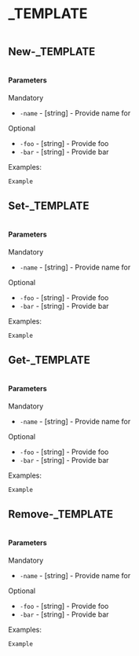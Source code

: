 # _TEMPLATE

```PowerShell

```

## New-_TEMPLATE
```PowerShell

```

#### Parameters

Mandatory
* `-name` - [string] - Provide name for 


Optional
* `-foo` - [string] - Provide foo
* `-bar` - [string] - Provide bar

Examples:

```PowerShell
Example
```

## Set-_TEMPLATE
```PowerShell

```

#### Parameters

Mandatory
* `-name` - [string] - Provide name for 

Optional
* `-foo` - [string] - Provide foo
* `-bar` - [string] - Provide bar

Examples:

```PowerShell
Example
```

## Get-_TEMPLATE
```PowerShell

```

#### Parameters

Mandatory
* `-name` - [string] - Provide name for 

Optional
* `-foo` - [string] - Provide foo
* `-bar` - [string] - Provide bar

Examples:

```PowerShell
Example
```

## Remove-_TEMPLATE
```PowerShell

```

#### Parameters

Mandatory
* `-name` - [string] - Provide name for 

Optional
* `-foo` - [string] - Provide foo
* `-bar` - [string] - Provide bar

Examples:

```PowerShell
Example
```